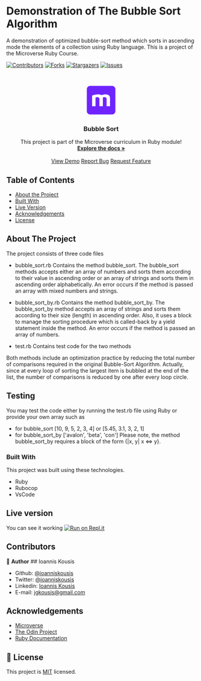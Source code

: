 # Demonstration of The Bubble Sort Algorithm 
A demonstration of optimized bubble-sort method which sorts in ascending mode the elements of a collection using Ruby language.
This is a project of the Microverse Ruby Course.

<!--
*** Thanks for checking out this README Template. If you have a suggestion that would
*** make this better, please fork the repo and create a pull request or simply open
*** an issue with the tag "enhancement".
*** Thanks again! Now go create something AMAZING! :D
-->

<!-- PROJECT SHIELDS -->
<!--
*** I'm using markdown "reference style" links for readability.
*** Reference links are enclosed in brackets [ ] instead of parentheses ( ).
*** See the bottom of this document for the declaration of the reference variables
*** for contributors-url, forks-url, etc. This is an optional, concise syntax you may use.
*** https://www.markdownguide.org/basic-syntax/#reference-style-links
-->
[![Contributors][contributors-shield]][contributors-url]
[![Forks][forks-shield]][forks-url]
[![Stargazers][stars-shield]][stars-url]
[![Issues][issues-shield]][issues-url]

<!-- PROJECT LOGO -->
<br />
<p align="center">
  <a href="https://github.com/ioanniskousis/bubble_sort">
    <img src="images/microverse.png" alt="Microverse Logo" width="80" height="80">
  </a>
  
  <h3 align="center">Bubble Sort</h3>
  
  <p align="center">
    This project is part of the Microverse curriculum in Ruby module!
    <br />
    <a href="https://github.com/ioanniskousis/bubble_sort"><strong>Explore the docs »</strong></a>
    <br />
    <br />
    <a href="https://repl.it/@ioanniskousis/bubblesort">View Demo</a>
    <a href="https://github.com/ioanniskousis/bubble_sort/issues">Report Bug</a>
    <a href="https://github.com/ioanniskousis/bubble_sort/issues">Request Feature</a>
  </p>
</p>

<!-- TABLE OF CONTENTS -->
## Table of Contents

- [About the Project](#about-the-project)
- [Built With](#built-with)
- [Live Version](#live-version)
- [Acknowledgements](#acknowledgements)
- [License](#license)

<!-- ABOUT THE PROJECT -->
## About The Project

The project consists of three code files
- bubble_sort.rb
  Contains the method bubble_sort.
  The bubble_sort methods accepts either an array of numbers and sorts them according to their value in ascending order or an array of strings and sorts them in ascending order alphabetically.
  An error occurs if the method is passed an array with mixed numbers and strings.

- bubble_sort_by.rb
  Contains the method bubble_sort_by.
  The bubble_sort_by method accepts an array of strings and sorts them according to their size (length) in ascending order.
  Also, it uses a block to manage the sorting procedure which is called-back by a yield statement inside the method.
  An error occurs if the method is passed an array of numbers.

- test.rb
  Contains test code for the two methods

Both methods include an optimization practice by reducing the total number of comparisons required in the original Bubble-Sort Algorithm. Actually, since at every loop of sorting the largest item is bubbled at the end of the list, the number of comparisons is reduced by one after every loop circle.

<!-- ABOUT THE PROJECT -->
## Testing

You may test the code either by running the test.rb file using Ruby or provide your own array such as
- for bubble_sort
  [10, 9, 5, 2, 3, 4] or
  [5.45, 3.1, 3, 2, 1]
- for bubble_sort_by
  ['avalon', 'beta', 'con']
  Please note, the method bubble_sort_by requires a block of the form {|x, y| x <=> y}.
  
### Built With
This project was built using these technologies.
- Ruby
- Rubocop
- VsCode

<!-- LIVE VERSION -->
## Live version

You can see it working [![Run on Repl.it](https://repl.it/badge/github/ioanniskousis/bubble_sort)](https://repl.it/@ioanniskousis/bubblesort)

<!-- CONTACT -->
## Contributors

:bust_in_silhouette: **Author**
​## Ioannis Kousis

- Github: [@ioanniskousis](https://github.com/ioanniskousis)
- Twitter: [@ioanniskousis](https://twitter.com/ioanniskousis)
- Linkedin: [Ioannis Kousis](https://www.linkedin.com/in/ioannis-kousis-9a5051b4/)
- E-mail: jgkousis@gmail.com


<!-- ACKNOWLEDGEMENTS -->
## Acknowledgements
- [Microverse](https://www.microverse.org/)
- [The Odin Project](https://www.theodinproject.com/)
- [Ruby Documentation](https://www.ruby-lang.org/en/documentation/)

<!-- MARKDOWN LINKS & IMAGES -->
<!-- https://www.markdownguide.org/basic-syntax/#reference-style-links -->
[contributors-shield]: https://img.shields.io/github/contributors/ioanniskousis/bubble_sort.svg?style=flat-square
[contributors-url]: https://github.com/ioanniskousis/bubble_sort/graphs/contributors
[forks-shield]: https://img.shields.io/github/forks/ioanniskousis/bubble_sort.svg?style=flat-square
[forks-url]: https://github.com/ioanniskousis/bubble_sort/network/members
[stars-shield]: https://img.shields.io/github/stars/ioanniskousis/bubble_sort.svg?style=flat-square
[stars-url]: https://github.com/ioanniskousis/bubble_sort/stargazers
[issues-shield]: https://img.shields.io/github/issues/ioanniskousis/bubble_sort.svg?style=flat-square
[issues-url]: https://github.com/ioanniskousis/bubble_sort/issues
[product-screenshot]: images/bubble_sort.jpg

<!-- LICENSE -->
## 📝 License

This project is [MIT](https://opensource.org/licenses/MIT) licensed.
